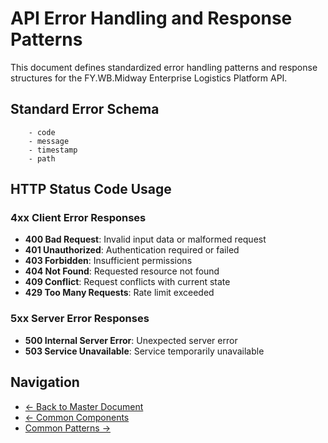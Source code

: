 # API Error Handling and Response Patterns

This document defines standardized error handling patterns and response structures for the FY.WB.Midway Enterprise Logistics Platform API.

## Standard Error Schema

        - code
        - message
        - timestamp
        - path

## HTTP Status Code Usage

### 4xx Client Error Responses
- **400 Bad Request**: Invalid input data or malformed request
- **401 Unauthorized**: Authentication required or failed
- **403 Forbidden**: Insufficient permissions
- **404 Not Found**: Requested resource not found
- **409 Conflict**: Request conflicts with current state
- **429 Too Many Requests**: Rate limit exceeded

### 5xx Server Error Responses
- **500 Internal Server Error**: Unexpected server error
- **503 Service Unavailable**: Service temporarily unavailable

## Navigation

- [← Back to Master Document](./api_spec.md)
- [← Common Components](./api_spec_components.md)
- [Common Patterns →](./api_spec_common.md)